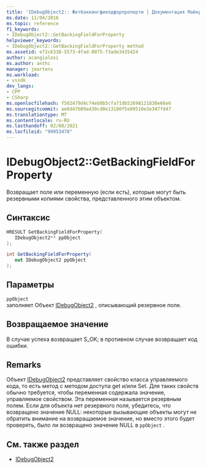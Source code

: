 ```yaml
---
title: 'IDebugObject2:: Жетбаккингфиелдфорпроперти | Документация Майкрософт'
ms.date: 11/04/2016
ms.topic: reference
f1_keywords:
- IDebugObject2::GetBackingFieldForProperty
helpviewer_keywords:
- IDebugObject2::GetBackingFieldForProperty method
ms.assetid: e72c6338-5573-4fad-8075-f3ade3435424
author: acangialosi
ms.author: anthc
manager: jmartens
ms.workload:
- vssdk
dev_langs:
- CPP
- CSharp
ms.openlocfilehash: f502479d4c74eb0b5cfa71db52698121830e66e6
ms.sourcegitcommit: ae6d47b09a439cd0e13180f5e89510e3e347fd47
ms.translationtype: MT
ms.contentlocale: ru-RU
ms.lasthandoff: 02/08/2021
ms.locfileid: "99953478"
---
```

# <a name="idebugobject2getbackingfieldforproperty"></a>IDebugObject2::GetBackingFieldForProperty
Возвращает поле или переменную (если есть), которые могут быть резервными копиями свойства, представленного этим объектом.

## <a name="syntax"></a>Синтаксис

```cpp
HRESULT GetBackingFieldForProperty(
   IDebugObject2** ppObject
);
```

```csharp
int GetBackingFieldForProperty(
   out IDebugObject2 ppObject
);
```

## <a name="parameters"></a>Параметры
`ppObject`\
заполняет Объект [IDebugObject2](../../../extensibility/debugger/reference/idebugobject2.md) , описывающий резервное поле.

## <a name="return-value"></a>Возвращаемое значение
 В случае успеха возвращает S_OK; в противном случае возвращает код ошибки.

## <a name="remarks"></a>Remarks
 Объект [IDebugObject2](../../../extensibility/debugger/reference/idebugobject2.md) представляет свойство класса управляемого кода, то есть метод с методом доступа get и/или Set. Для таких свойств обычно требуется, чтобы переменная содержала значение, управляемое свойством. Эта переменная называется резервным полем. Если для объекта нет резервного поля, убедитесь, что возвращено значение NULL: некоторые вызывающие объекты могут не обратить внимание на возвращаемое значение, но вместо этого будет проверять, было ли возвращено значение NULL в `ppObject` .

## <a name="see-also"></a>См. также раздел
- [IDebugObject2](../../../extensibility/debugger/reference/idebugobject2.md)
